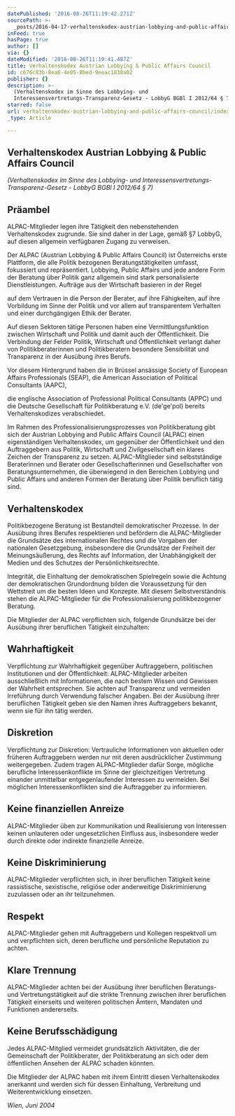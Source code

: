 ```yaml
---
datePublished: '2016-08-26T11:19:42.271Z'
sourcePath: >-
  _posts/2016-04-17-verhaltenskodex-austrian-lobbying-and-public-affairs-council.md
inFeed: true
hasPage: true
author: []
via: {}
dateModified: '2016-08-26T11:19:41.487Z'
title: Verhaltenskodex Austrian Lobbying & Public Affairs Council
id: c676c83b-8ea6-4e05-8bed-9eeac1830a02
publisher: {}
description: >-
  (Verhaltenskodex im Sinne des Lobbying- und
  Interessensvertretungs-Transparenz-Gesetz - LobbyG BGBl I 2012/64 § 7)
starred: false
url: verhaltenskodex-austrian-lobbying-and-public-affairs-council/index.html
_type: Article

---
```

## Verhaltenskodex Austrian Lobbying & Public Affairs Council

_(Verhaltenskodex im Sinne des Lobbying- und Interessensvertretungs-Transparenz-Gesetz - LobbyG BGBl I 2012/64 § 7)_

## Präambel

ALPAC-Mitglieder legen ihre Tätigkeit den nebenstehenden Verhaltenskodex zugrunde. Sie sind daher in der Lage, gemäß §7 LobbyG, auf diesen allgemein verfügbaren Zugang zu verweisen.

Der ALPAC (Austrian Lobbying & Public Affairs Council) ist Österreichs erste Plattform, die alle Politik bezogenen Beratungstätigkeiten umfasst, fokussiert und repräsentiert. Lobbying, Public Affairs und jede andere Form der Beratung über Politik ganz allgemein sind stark personalisierte Dienstleistungen. Aufträge aus der Wirtschaft basieren in der Regel

auf dem Vertrauen in die Person der Berater, auf ihre Fähigkeiten, auf ihre Vorbildung im Sinne der Politik und vor allem auf transparentem Verhalten und einer durchgängigen Ethik der Berater.

Auf diesen Sektoren tätige Personen haben eine Vermittlungsfunktion zwischen Wirtschaft und Politik und damit auch der Öffentlichkeit. Die Verbindung der Felder Politik, Wirtschaft und Öffentlichkeit verlangt daher von Politikberaterinnen und Politikberatern besondere Sensibilität und Transparenz in der Ausübung ihres Berufs.

Vor diesem Hintergrund haben die in Brüssel ansässige Society of European Affairs Professionals (SEAP), die American Association of Political Consultants (AAPC),

die englische Association of Professional Political Consultants (APPC) und die Deutsche Gesellschaft für Politikberatung e.V. (de'ge'pol) bereits Verhaltenskodizes verabschiedet.

Im Rahmen des Professionalisierungsprozesses von Politikberatung gibt sich der Austrian Lobbying and Public Affairs Council (ALPAC) einen eigenständigen Verhaltenskodex, um gegenüber der Öffentlichkeit und den Auftraggebern aus Politik, Wirtschaft und Zivilgesellschaft ein klares Zeichen der Transparenz zu setzen. ALPAC-Mitglieder sind selbstständige Beraterinnen und Berater oder Gesellschafterinnen und Gesellschafter von Beratungsunternehmen, die überwiegend in den Bereichen Lobbying und Public Affairs und anderen Formen der Beratung über Politik beruflich tätig sind.

## Verhaltenskodex

Politikbezogene Beratung ist Bestandteil demokratischer Prozesse. In der Ausübung ihres Berufes respektieren und befördern die ALPAC-Mitglieder die Grundsätze des internationalen Rechtes und die Vorgaben der nationalen Gesetzgebung, insbesondere die Grundsätze der Freiheit der Meinungsäußerung, des Rechts auf Information, der Unabhängigkeit der Medien und des Schutzes der Persönlichkeitsrechte.

Integrität, die Einhaltung der demokratischen Spielregeln sowie die Achtung der demokratischen Grundordnung bilden die Voraussetzung für den Wettstreit um die besten Ideen und Konzepte. Mit diesem Selbstverständnis stehen die ALPAC-Mitglieder für die Professionalisierung politikbezogener Beratung.

Die Mitglieder der ALPAC verpflichten sich, folgende Grundsätze bei der Ausübung ihrer beruflichen Tätigkeit einzuhalten:

## Wahrhaftigkeit

Verpflichtung zur Wahrhaftigkeit gegenüber Auftraggebern, politischen Institutionen und der Öffentlichkeit: ALPAC-Mitglieder arbeiten ausschließlich mit Informationen, die nach bestem Wissen und Gewissen der Wahrheit entsprechen. Sie achten auf Transparenz und vermeiden Irreführung durch Verwendung falscher Angaben. Bei der Ausübung ihrer beruflichen Tätigkeit geben sie den Namen ihres Auftraggebers bekannt, wenn sie für ihn tätig werden.

## Diskretion

Verpflichtung zur Diskretion: Vertrauliche Informationen von aktuellen oder früheren Auftraggebern werden nur mit deren ausdrücklicher Zustimmung weitergegeben. Zudem tragen ALPAC-Mitglieder dafür Sorge, mögliche berufliche Interessenkonflikte im Sinne der gleichzeitigen Vertretung einander unmittelbar entgegenlaufender Interessen zu vermeiden. Bei möglichen Interessenkonflikten sind die Auftraggeber zu informieren.

## Keine finanziellen Anreize

ALPAC-Mitglieder üben zur Kommunikation und Realisierung von Interessen keinen unlauteren oder ungesetzlichen Einfluss aus, insbesondere weder durch direkte oder indirekte finanzielle Anreize.

## Keine Diskriminierung

ALPAC-Mitglieder verpflichten sich, in ihrer beruflichen Tätigkeit keine rassistische, sexistische, religiöse oder anderweitige Diskriminierung zuzulassen oder an ihr teilzunehmen.

## Respekt

ALPAC-Mitglieder gehen mit Auftraggebern und Kollegen respektvoll um und verpflichten sich, deren berufliche und persönliche Reputation zu achten.

## Klare Trennung

ALPAC-Mitglieder achten bei der Ausübung ihrer beruflichen Beratungs- und Vertretungstätigkeit auf die strikte Trennung zwischen ihrer beruflichen Tätigkeit einerseits und weiteren politischen Ämtern, Mandaten und Funktionen andererseits.

## Keine Berufsschädigung

Jedes ALPAC-Mitglied vermeidet grundsätzlich Aktivitäten, die der Gemeinschaft der Politikberater, der Politikberatung an sich oder dem öffentlichen Ansehen der ALPAC schaden könnten.

Die Mitglieder der ALPAC haben mit ihrem Eintritt diesen Verhaltenskodex anerkannt und werden sich für dessen Einhaltung, Verbreitung und Weiterentwicklung einsetzen.

_Wien, Juni 2004_